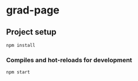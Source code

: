 # grad-page

## Project setup

```
npm install
```

### Compiles and hot-reloads for development

```
npm start
```
